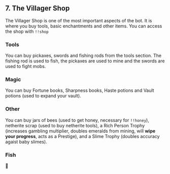## 7. The Villager Shop

The Villager Shop is one of the most important aspects of the bot. It is where you buy tools, basic enchantments and other items. You can access the shop with `!!shop`

### Tools
You can buy pickaxes, swords and fishing rods from the tools section.  The fishing rod is used to fish, the pickaxes are used to mine and the swords are used to fight mobs.

### Magic
You can buy Fortune books, Sharpness books, Haste potions and Vault potions (used to expand your vault).

### Other
You can buy jars of bees (used to get honey, necessary for `!!honey`), netherite scrap (used to buy netherite tools), a Rich Person Trophy (increases gambling multiplier, doubles emeralds from mining, will **wipe your progress**, acts as a Prestige), and a Slime Trophy (doubles accuracy agaist baby slimes).

### Fish
:eyes: